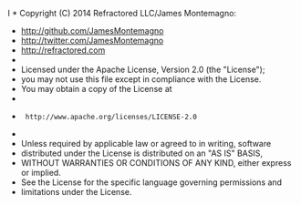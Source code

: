 I * Copyright (C) 2014 Refractored LLC/James Montemagno: 
 * http://github.com/JamesMontemagno
 * http://twitter.com/JamesMontemagno
 * http://refractored.com
 * 
 * Licensed under the Apache License, Version 2.0 (the "License");
 * you may not use this file except in compliance with the License.
 * You may obtain a copy of the License at
 *
 *      http://www.apache.org/licenses/LICENSE-2.0
 *
 * Unless required by applicable law or agreed to in writing, software
 * distributed under the License is distributed on an "AS IS" BASIS,
 * WITHOUT WARRANTIES OR CONDITIONS OF ANY KIND, either express or implied.
 * See the License for the specific language governing permissions and
 * limitations under the License.
